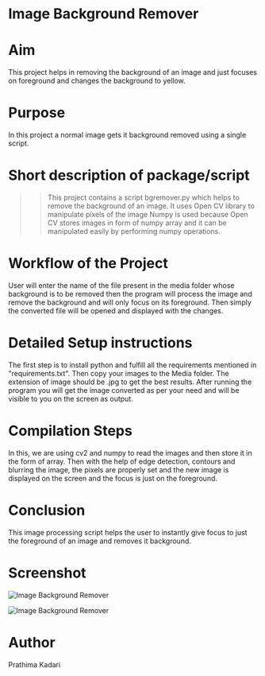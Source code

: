 # Image Background Remover

# Aim

This project helps in removing the background of an image and just focuses on foreground and changes the background to yellow.

# Purpose

In this project a normal image gets it background removed using a single script.

# Short description of package/script

>>This project contains a script bgremover.py which helps to remove the background of an image.
>>It uses Open CV library to manipulate pixels of the image
>>Numpy is used because Open CV stores images in form of numpy array and it can be manipulated easily by performing numpy operations.

# Workflow of the Project

User will enter the name of the file present in the media folder whose background is to be removed then the program will process the image and remove the background and will only focus on its foreground. Then simply the converted file will be opened and displayed with the changes.

# Detailed Setup instructions

The first step is to install python and fulfill all the requirements mentioned in "requirements.txt". Then copy your images to the Media folder. The extension of image should be .jpg to get the best results.
After running the program you will get the image converted as per your need and will be visible to you on the screen as output.

# Compilation Steps

In this, we are using cv2 and numpy to read the images and then store it in the form of array. Then with the help of edge detection, contours and blurring the image, the pixels are properly set and the new image is displayed on the screen and the focus is just on the foreground.

# Conclusion

This image processing script helps the user to instantly give focus to just the foreground of an image and removes it background.

# Screenshot

![Image Background Remover](Images/Screenshot1.jpg)


![Image Background Remover](Images/Screenshot2.jpg)

# Author

Prathima Kadari
